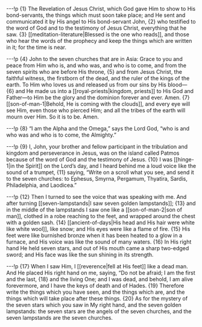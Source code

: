 ---!p
{1} The Revelation of Jesus Christ, which God gave Him to show to 
His bond-servants, the things which must soon take place; and He 
sent and communicated it by His angel to His bond-servant John, {2}
who testified to the word of God and to the testimony of Jesus 
Christ, everything that he saw. {3} [[meditation-literature|Blessed is the one who 
reads]], and those who hear the words of the 
prophecy and 
keep the things which are written in it; for the time is near.

---!p
{4} John to the seven churches that are in Asia: Grace to you and 
peace from Him who is, and who was, and who is to come, and from 
the seven spirits who are before His throne, {5} and from Jesus 
Christ, the faithful witness, the firstborn of the dead, and the 
ruler of the kings of the earth. To Him who loves us and released 
us from our sins by His blood— {6} and He made us into a [[royal-priests|kingdom, 
priests]] to His God and Father—to Him be the glory 
and 
the dominion 
forever and ever. Amen. {7} [[son-of-man-1|Behold, He is 
coming with the clouds]], and every eye will see Him, even those who 
pierced Him; and all the tribes of the earth will mourn over Him. So it is to be. Amen.

---!p
{8} “I am the Alpha and the Omega,” says the Lord God, “who is and who was and who is to come, the Almighty.”

---!p
{9} I, John, your brother and fellow participant in the 
tribulation and kingdom and perseverance in Jesus, was on the 
island called Patmos because of the word of God and the testimony 
of Jesus. {10} I was [[hinge-1|in the Spirit]] on the Lord’s 
day, and I 
heard behind me a loud voice like the sound of a trumpet, {11} saying, “Write on a scroll what you see, and send it to the seven churches: to Ephesus, Smyrna, Pergamum, Thyatira, Sardis, Philadelphia, and Laodicea.”

---!p
{12} Then I turned to see the voice that was speaking with me. And 
after turning [[seven-lampstands|I saw seven golden lampstands]]; 
{13} 
and in the middle of the lampstands I saw one like a [[son-of-man-2|son of man]], clothed in a robe reaching to the 
feet, 
and wrapped around the chest with a golden sash. {14} [[ancient-of-days|His head and 
His hair were white like white wool]], like snow; and His eyes 
were like a flame of fire. {15} His feet were like burnished bronze when it has been heated to a glow in a furnace, and His voice was like the sound of many waters. {16} In His right hand He held seven stars, and out of His mouth came a sharp two-edged sword; and His face was like the sun shining in its strength.

---!p
{17} When I saw Him, I [[reverence|fell at His feet]] like a dead 
man. And He 
placed His right hand on me, saying, “Do not be afraid; I am the first and the last, {18} and the living One; and I was dead, and behold, I am alive forevermore, and I have the keys of death and of Hades. {19} Therefore write the things which you have seen, and the things which are, and the things which will take place after these things. {20} As for the mystery of the seven stars which you saw in My right hand, and the seven golden lampstands: the seven stars are the angels of the seven churches, and the seven lampstands are the seven churches.
